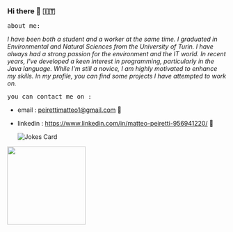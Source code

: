 ### Hi there 👋 :it:

  <kbd> about me: </kbd>
  
_I have been both a student and a worker at the same time. I graduated in Environmental and Natural Sciences from the University of Turin. I have always had a strong passion for the environment and the IT world. In recent years, I've developed a keen interest in programming, particularly in the Java language. While I'm still a novice, I am highly motivated to enhance my skills. In my profile, you can find some projects I have attempted to work on._


 <kbd> you can contact me  on :  </kbd>

- email : peirettimatteo1@gmail.com :email:
- linkedin : https://www.linkedin.com/in/matteo-peiretti-956941220/  :iphone:


 
     <img src="https://readme-jokes.vercel.app/api?hideBorder&theme=cobalt&qColor=%23944bcc&aColor=%23bbdb51" alt="Jokes Card" />


<img height="180em" src="https://github-readme-stats.vercel.app/api?username=SWMatte&show_icons=true&hide_border=true&&count_private=true&include_all_commits=true" />
 






  
 
